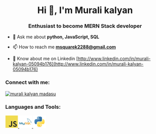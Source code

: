 <h1 align="center">Hi 👋, I'm Murali kalyan</h1>
<h3 align="center">Enthusiast to become MERN Stack developer</h3>

- 💬 Ask me about **python, JavaScript, SQL**

- 📫 How to reach me **msquarek2288@gmail.com**

- 📄 Know about me on Linkedin [http://www.linkedin.com/in/murali-kalyan-05094b176](http://www.linkedin.com/in/murali-kalyan-05094b176)

<h3 align="left">Connect with me:</h3>
<p align="left">
<a href="https://linkedin.com/in/murali kalyan madasu" target="blank"><img align="center" src="https://raw.githubusercontent.com/rahuldkjain/github-profile-readme-generator/master/src/images/icons/Social/linked-in-alt.svg" alt="murali kalyan madasu" height="30" width="40" /></a>
</p>

<h3 align="left">Languages and Tools:</h3>
<p align="left"> <a href="https://developer.mozilla.org/en-US/docs/Web/JavaScript" target="_blank" rel="noreferrer"> <img src="https://raw.githubusercontent.com/devicons/devicon/master/icons/javascript/javascript-original.svg" alt="javascript" width="40" height="40"/> </a> <a href="https://www.mysql.com/" target="_blank" rel="noreferrer"> <img src="https://raw.githubusercontent.com/devicons/devicon/master/icons/mysql/mysql-original-wordmark.svg" alt="mysql" width="40" height="40"/> </a> <a href="https://www.python.org" target="_blank" rel="noreferrer"> <img src="https://raw.githubusercontent.com/devicons/devicon/master/icons/python/python-original.svg" alt="python" width="40" height="40"/> </a> </p>
